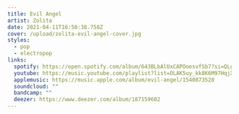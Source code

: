 ```yaml
---
title: Evil Angel
artist: Zolita
date: 2021-04-11T16:50:38.758Z
cover: /upload/zolita-evil-angel-cover.jpg
styles:
  - pop
  - electropop
links:
  spotify: https://open.spotify.com/album/643BLbAlUxCAPOoesvfSb7?si=QLgIriYBSF60mgmF88CZQg
  youtube: https://music.youtube.com/playlist?list=OLAK5uy_kk8K6M97HqjXwKPz8uKrf1VA5GLTwfocA
  applemusic: https://music.apple.com/album/evil-angel/1540873528
  soundcloud: ""
  bandcamp: ""
  deezer: https://www.deezer.com/album/187159602
---
```


